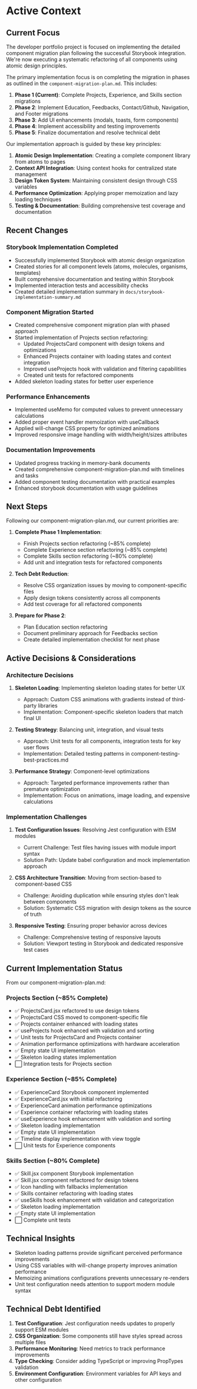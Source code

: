 # Active Context

## Current Focus
The developer portfolio project is focused on implementing the detailed component migration plan following the successful Storybook integration. We're now executing a systematic refactoring of all components using atomic design principles.

The primary implementation focus is on completing the migration in phases as outlined in the `component-migration-plan.md`. This includes:

1. **Phase 1 (Current)**: Complete Projects, Experience, and Skills section migrations
2. **Phase 2**: Implement Education, Feedbacks, Contact/Github, Navigation, and Footer migrations
3. **Phase 3**: Add UI enhancements (modals, toasts, form components)
4. **Phase 4**: Implement accessibility and testing improvements
5. **Phase 5**: Finalize documentation and resolve technical debt

Our implementation approach is guided by these key principles:

1. **Atomic Design Implementation**: Creating a complete component library from atoms to pages
2. **Context API Integration**: Using context hooks for centralized state management
3. **Design Token System**: Maintaining consistent design through CSS variables
4. **Performance Optimization**: Applying proper memoization and lazy loading techniques
5. **Testing & Documentation**: Building comprehensive test coverage and documentation

## Recent Changes

### Storybook Implementation Completed
- Successfully implemented Storybook with atomic design organization
- Created stories for all component levels (atoms, molecules, organisms, templates)
- Built comprehensive documentation and testing within Storybook
- Implemented interaction tests and accessibility checks
- Created detailed implementation summary in `docs/storybook-implementation-summary.md`

### Component Migration Started
- Created comprehensive component migration plan with phased approach
- Started implementation of Projects section refactoring:
  - Updated ProjectsCard component with design tokens and optimizations
  - Enhanced Projects container with loading states and context integration
  - Improved useProjects hook with validation and filtering capabilities
  - Created unit tests for refactored components
- Added skeleton loading states for better user experience

### Performance Enhancements
- Implemented useMemo for computed values to prevent unnecessary calculations
- Added proper event handler memoization with useCallback
- Applied will-change CSS property for optimized animations
- Improved responsive image handling with width/height/sizes attributes

### Documentation Improvements
- Updated progress tracking in memory-bank documents
- Created comprehensive component-migration-plan.md with timelines and tasks
- Added component testing documentation with practical examples
- Enhanced storybook documentation with usage guidelines

## Next Steps

Following our component-migration-plan.md, our current priorities are:

1. **Complete Phase 1 Implementation**: 
   - Finish Projects section refactoring (~85% complete)
   - Complete Experience section refactoring (~85% complete)
   - Complete Skills section refactoring (~80% complete)
   - Add unit and integration tests for refactored components

2. **Tech Debt Reduction**:
   - Resolve CSS organization issues by moving to component-specific files
   - Apply design tokens consistently across all components
   - Add test coverage for all refactored components

3. **Prepare for Phase 2**:
   - Plan Education section refactoring
   - Document preliminary approach for Feedbacks section
   - Create detailed implementation checklist for next phase

## Active Decisions & Considerations

### Architecture Decisions
1. **Skeleton Loading**: Implementing skeleton loading states for better UX
   - Approach: Custom CSS animations with gradients instead of third-party libraries
   - Implementation: Component-specific skeleton loaders that match final UI

2. **Testing Strategy**: Balancing unit, integration, and visual tests
   - Approach: Unit tests for all components, integration tests for key user flows
   - Implementation: Detailed testing patterns in component-testing-best-practices.md

3. **Performance Strategy**: Component-level optimizations
   - Approach: Targeted performance improvements rather than premature optimization
   - Implementation: Focus on animations, image loading, and expensive calculations

### Implementation Challenges

1. **Test Configuration Issues**: Resolving Jest configuration with ESM modules
   - Current Challenge: Test files having issues with module import syntax
   - Solution Path: Update babel configuration and mock implementation approach

2. **CSS Architecture Transition**: Moving from section-based to component-based CSS
   - Challenge: Avoiding duplication while ensuring styles don't leak between components
   - Solution: Systematic CSS migration with design tokens as the source of truth

3. **Responsive Testing**: Ensuring proper behavior across devices
   - Challenge: Comprehensive testing of responsive layouts
   - Solution: Viewport testing in Storybook and dedicated responsive test cases

## Current Implementation Status

From our component-migration-plan.md:

### Projects Section (~85% Complete)
- ✅ ProjectsCard.jsx refactored to use design tokens
- ✅ ProjectsCard CSS moved to component-specific file
- ✅ Projects container enhanced with loading states
- ✅ useProjects hook enhanced with validation and sorting
- ✅ Unit tests for ProjectsCard and Projects container
- ✅ Animation performance optimizations with hardware acceleration
- ✅ Empty state UI implementation
- ✅ Skeleton loading states implementation
- ⬜ Integration tests for Projects section

### Experience Section (~85% Complete)
- ✅ ExperienceCard Storybook component implemented
- ✅ ExperienceCard.jsx with initial refactoring
- ✅ ExperienceCard animation performance optimizations
- ✅ Experience container refactoring with loading states
- ✅ useExperience hook enhancement with validation and sorting
- ✅ Skeleton loading implementation
- ✅ Empty state UI implementation
- ✅ Timeline display implementation with view toggle
- ⬜ Unit tests for Experience components

### Skills Section (~80% Complete)
- ✅ Skill.jsx component Storybook implementation
- ✅ Skill.jsx component refactored for design tokens
- ✅ Icon handling with fallbacks implementation
- ✅ Skills container refactoring with loading states
- ✅ useSkills hook enhancement with validation and categorization
- ✅ Skeleton loading implementation
- ✅ Empty state UI implementation
- ⬜ Complete unit tests

## Technical Insights
- Skeleton loading patterns provide significant perceived performance improvements
- Using CSS variables with will-change property improves animation performance
- Memoizing animations configurations prevents unnecessary re-renders
- Unit test configuration needs attention to support modern module syntax

## Technical Debt Identified
1. **Test Configuration**: Jest configuration needs updates to properly support ESM modules
2. **CSS Organization**: Some components still have styles spread across multiple files
3. **Performance Monitoring**: Need metrics to track performance improvements
4. **Type Checking**: Consider adding TypeScript or improving PropTypes validation
5. **Environment Configuration**: Environment variables for API keys and other configuration
